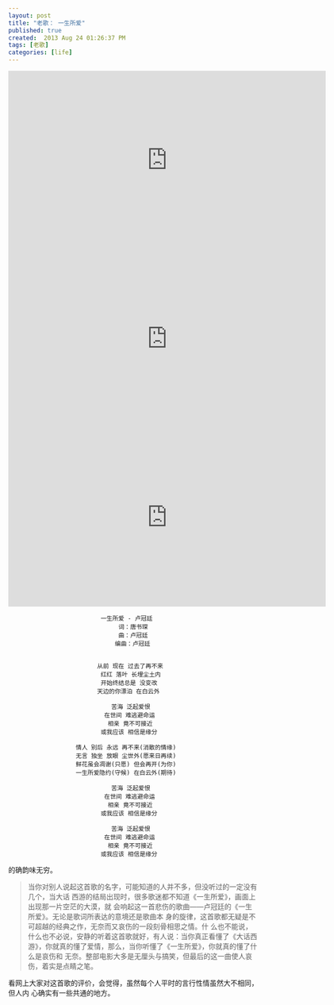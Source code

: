 ```yaml
---
layout: post
title: "老歌： 一生所爱"
published: true
created:  2013 Aug 24 01:26:37 PM
tags: [老歌]
categories: [life]
---
```


<iframe width="640" height="360" src="http://www.youtube.com/embed/QYUWLOcBTE0?feature=player_detailpage" frameborder="0" allowfullscreen></iframe>
<iframe width="640" height="360" src="http://www.youtube.com/embed/1S6pNlVNkJ0?feature=player_detailpage" frameborder="0" allowfullscreen></iframe>
<iframe width="640" height="360" src="http://www.youtube.com/embed/ull58YWDots?feature=player_detailpage" frameborder="0" allowfullscreen></iframe>

                              一生所爱 - 卢冠廷
                                   词：唐书琛
                                   曲：卢冠廷
                                  编曲：卢冠廷


                             从前 现在 过去了再不来
                              红红 落叶 长埋尘土内
                              开始终结总是 没变改
                             天边的你漂泊 在白云外

                                 苦海 泛起爱恨
                               在世间 难逃避命运
                                相亲 竟不可接近
                              或我应该 相信是缘分

                       情人 别后 永远 再不来(消散的情缘) 
                       无言 独坐 放眼 尘世外(愿来日再续)
                       鲜花虽会凋谢(只愿) 但会再开(为你)
                       一生所爱隐约(守候) 在白云外(期待) 

                                 苦海 泛起爱恨
                               在世间 难逃避命运
                                相亲 竟不可接近
                              或我应该 相信是缘分

                                 苦海 泛起爱恨
                               在世间 难逃避命运
                                相亲 竟不可接近
                              或我应该 相信是缘分


的确韵味无穷。

>当你对别人说起这首歌的名字，可能知道的人并不多，但没听过的一定没有几个，当大话
>西游的结局出现时，很多歌迷都不知道《一生所爱》，画面上出现那一片空茫的大漠，就
>会响起这一首悲伤的歌曲——卢冠廷的《一生所爱》。无论是歌词所表达的意境还是歌曲本
>身的旋律，这首歌都无疑是不可超越的经典之作，无奈而又哀伤的一段刻骨相思之情。什
>么也不能说，什么也不必说，安静的听着这首歌就好，有人说：当你真正看懂了《大话西
>游》，你就真的懂了爱情，那么，当你听懂了《一生所爱》，你就真的懂了什么是哀伤和
>无奈。整部电影大多是无厘头与搞笑，但最后的这一曲使人哀伤，着实是点睛之笔。

看网上大家对这首歌的评价，会觉得，虽然每个人平时的言行性情虽然大不相同，但人内
心确实有一些共通的地方。



